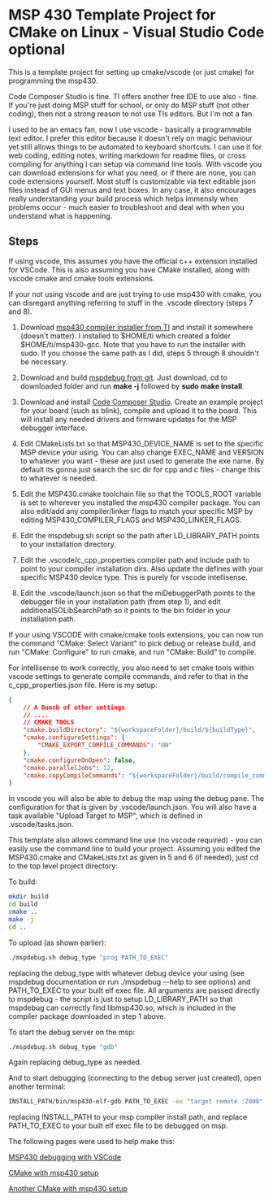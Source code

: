 # MSP 430 Template Project for CMake on Linux - Visual Studio Code optional

This is a template project for setting up cmake/vscode (or just cmake) for programming the msp430.

Code Composer Studio is fine. TI offers another free IDE to use also - fine. If you're just doing MSP stuff for school, or only do MSP stuff (not other coding), then not a strong reason to not use TIs editors. But I'm not a fan.

I used to be an emacs fan, now I use vscode - basically a programmable text editor. I prefer this editor because it doesn't rely on magic behaviour yet still allows things to be automated to keyboard shortcuts. I can use it for web coding, editing notes, writing markdown for readme files, or cross compiling for anything I can setup via command line tools. With vscode you can download extensions for what you need, or if there are none, you can code extensions yourself. Most stuff is customizable via text editable json files instead of GUI menus and text boxes. In any case, it also encourages really understanding your build process which helps immensly when problems occur - much easier to troubleshoot and deal with when you understand what is happening.

## Steps

If using vscode, this assumes you have the official c++ extension installed for VSCode. This is also assuming you have CMake installed, along with vscode cmake and cmake tools extensions.

If your not using vscode and are just trying to use msp430 with cmake, you can disregard anything referring to stuff in the .vscode directory (steps 7 and 8).

1) Download [msp430 compiler installer from TI](https://www.ti.com/tool/MSP430-GCC-OPENSOURCE) and install it somewhere (doesn't matter). I installed to $HOME/ti which created a folder $HOME/ti/msp430-gcc. Note that you have to run the installer with sudo. If you choose the same path as I did, steps 5 through 8 shouldn't be necessary.

2) Download and build [mspdebug from git](https://github.com/dlbeer/mspdebug). Just download, cd to downloaded folder and run **make -j** followed by **sudo make install**.

3) Download and install [Code Composer Studio](https://www.ti.com/tool/CCSTUDIO-MSP). Create an example project for your board (such as blink), compile and upload it to the board. This will install any needed drivers and firmware updates for the MSP debugger interface.

4) Edit CMakeLists.txt so that MSP430_DEVICE_NAME is set to the specific MSP device your using. You can also change EXEC_NAME and VERSION to whatever you want - these are just used to generate the exe name. By default its gonna just search the src dir for cpp and c files - change this to whatever is needed.

5) Edit the MSP430.cmake toolchain file so that the TOOLS_ROOT variable is set to wherever you installed the msp430 compiler package. You can also edit/add any compiler/linker flags to match your specific MSP by editing MSP430_COMPILER_FLAGS and MSP430_LINKER_FLAGS.

6) Edit the mspdebug.sh script so the path after LD_LIBRARY_PATH points to your installation directory.

7) Edit the .vscode/c_cpp_properties compiler path and include path to point to your compiler installation dirs. Also update the defines with your specific MSP430 device type. This is purely for vscode intellisense.

8) Edit the .vscode/launch.json so that the miDebuggerPath points to the debugger file in your installation path (from step 1), and edit additionalSOLibSearchPath so it points to the bin folder in your installation path.

If your using VSCODE with cmake/cmake tools extensions, you can now run the command "CMake: Select Variant" to pick debug or release build, and run "CMake: Configure" to run cmake, and run "CMake: Build" to compile.

For intellisense to work correctly, you also need to set cmake tools within vscode settings to generate compile commands, and refer to that in the c_cpp_properties.json file. Here is my setup:
```json
{
    // A Bunch of other settings
    // ....
    // CMAKE TOOLS
    "cmake.buildDirectory": "${workspaceFolder}/build/${buildType}",
    "cmake.configureSettings": {
        "CMAKE_EXPORT_COMPILE_COMMANDS": "ON"
    },
    "cmake.configureOnOpen": false,
    "cmake.parallelJobs": 12,
    "cmake.copyCompileCommands": "${workspaceFolder}/build/compile_commands.json"
}
```

In vscode you will also be able to debug the msp using the debug pane. The configuration for that is given by .vscode/launch.json. You will also have a task available "Upload Target to MSP", which is defined in .vscode/tasks.json.

This template also allows command line use (no vscode required) - you can easily use the command line to build your project. Assuming you edited the MSP430.cmake and CMakeLists.txt as given in 5 and 6 (if needed), just cd to the top level project directory:

To build:
```bash
mkdir build
cd build
cmake ..
make -j
cd ..
```

To upload (as shown earlier):
```bash
./mspdebug.sh debug_type "prog PATH_TO_EXEC"
```
replacing the debug_type with whatever debug device your using (see mspdebug documentation or run ./mspdebug --help to see options) and PATH_TO_EXEC to your built elf exec file. All arguments are passed directly to mspdebug - the script is just to setup LD_LIBRARY_PATH so that mspdebug can correctly find libmsp430.so, which is included in the compiler package downloaded in step 1 above.

To start the debug server on the msp:
```bash
./mspdebug.sh debug_type "gdb"
```

Again replacing debug_type as needed.

And to start debugging (connecting to the debug server just created), open another terminal:
```bash
INSTALL_PATH/bin/msp430-elf-gdb PATH_TO_EXEC -ex "target remote :2000"
```

replacing INSTALL_PATH to your msp compiler install path, and replace PATH_TO_EXEC to your built elf exec file to be debugged on msp.

The following pages were used to help make this:

[MSP430 debugging with VSCode](https://minkbot.blogspot.com/2019/03/vscode-and-msp430-debugging.html)

[CMake with msp430 setup](https://github.com/descampsa/msp430-cmake)

[Another CMake with msp430 setup](https://github.com/AlexanderSidorenko/msp-cmake)